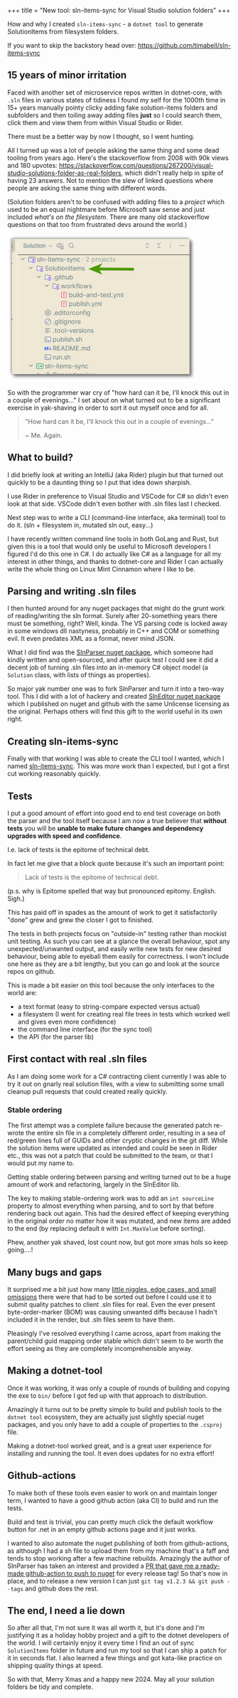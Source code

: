 +++
title = "New tool: sln-items-sync for Visual Studio solution folders"
+++

How and why I created `sln-items-sync`  - a `dotnet tool` to generate SolutionItems from filesystem folders.

If you want to skip the backstory head over: <https://github.com/timabell/sln-items-sync>

## 15 years of minor irritation

Faced with another set of microservice repos written in dotnet-core, with `.sln` files in various states of tidiness I found my self for the 1000th time in 15+ years manually pointy clicky adding fake solution-items folders and subfolders and then toiling away adding files **just** so I could search them, click them and view them from within Visual Studio or Rider.

There must be a better way by now I thought, so I went hunting.

All I turned up was a lot of people asking the same thing and some dead tooling from years ago. Here's the stackoverflow from 2008 with 90k views and 180 upvotes: <https://stackoverflow.com/questions/267200/visual-studio-solutions-folder-as-real-folders>, which didn't really help in spite of having 23 answers. Not to mention the slew of linked questions where people are asking the same thing with different words.

(Solution folders aren't to be confused with adding files to a *project* which used to be an equal nightmare before Microsoft saw sense and just included *what's on the filesystem*. There are many old stackoverflow questions on that too from frustrated devs around the world.)


![screenshot of example solution items folder in Rider](/images/blog/sln-items.png)

So with the programmer war cry of "how hard can it be, I'll knock this out in a couple of evenings..." I set about on what turned out to be a significant exercise in yak-shaving in order to sort it out myself once and for all.

> "How hard can it be, I'll knock this out in a couple of evenings..."
>
> ~ Me. Again.

## What to build?

I did briefly look at writing an IntelliJ (aka Rider) plugin but that turned out quickly to be a daunting thing so I put that idea down sharpish.

I use Rider in preference to Visual Studio and VSCode for C# so didn't even look at that side. VSCode didn't even bother with .sln files last I checked.

Next step was to write a CLI (command-line interface, aka terminal) tool to do it. (sln + filesystem in, mutated sln out, easy...)

I have recently written command line tools in both GoLang and Rust, but given this is a tool that would only be useful to Microsoft developers I figured I'd do this one in C#. I do actually like C# as a language for all my interest in other things, and thanks to dotnet-core and Rider I can actually write the whole thing on Linux Mint Cinnamon where I like to be.

## Parsing and writing .sln files

I then hunted around for any nuget packages that might do the grunt work of reading/writing the sln format. Surely after 20-something years there must be something, right? Well, kinda. The VS parsing code is locked away in some windows dll nastyness, probably in C++ and COM or something evil. It even predates XML as a format, never mind JSON.

What I did find was the [SlnParser nuget package](https://www.nuget.org/packages/SlnParser), which someone had kindly written and open-sourced, and after quick test I could see it did a decent job of turning .sln files into an in-memory C# object model (a `Solution` class, with lists of things as properties).

So major yak number one was to fork SlnParser and turn it into a two-way tool. This I did with a lot of hackery and created [SlnEditor nuget package](https://www.nuget.org/packages/SlnEditor/) which I published on nuget and github with the same Unlicense licensing as the original. Perhaps others will find this gift to the world useful in its own right.

## Creating sln-items-sync

Finally with that working I was able to create the CLI tool I wanted, which I named [sln-items-sync](https://github.com/timabell/sln-items-sync). This was more work than I expected, but I got a first cut working reasonably quickly.

## Tests

I put a good amount of effort into good end to end test coverage on both the parser and the tool itself because I am now a true believer that **without tests** you will be **unable to make future changes and dependency upgrades with speed and confidence**.

I.e. lack of tests is the epitome of technical debt.

In fact let me give that a block quote because it's such an important point:

> Lack of tests is the epitome of technical debt.

(p.s. why is Epitome spelled that way but pronounced epitomy. English. Sigh.)


This has paid off in spades as the amount of work to get it satisfactorily "done" grew and grew the closer I got to finished.

The tests in both projects focus on "outside-in" testing rather than mockist unit testing. As such you can see at a glance the overall behaviour, spot any unexpected/unwanted output, and easily write new tests for new desired behaviour, being able to eyeball them easily for correctness. I won't include one here as they are a bit lengthy, but you can go and look at the source repos on github.

This is made a bit easier on this tool because the only interfaces to the world are:

- a text format (easy to string-compare expected versus actual)
- a filesystem (I went for creating real file trees in tests which worked well and gives even more confidence)
- the command line interface (for the sync tool)
- the API (for the parser lib)

## First contact with real .sln files

As I am doing some work for a C# contracting client currently I was able to try it out on gnarly real solution files, with a view to submitting some small cleanup pull requests that could created really quickly.

### Stable ordering

The first attempt was a complete failure because the generated patch re-wrote the entire sln file in a completely different order, resulting in a sea of red/green lines full of GUIDs and other cryptic changes in the git diff. While the solution items were updated as intended and could be seen in Rider etc., this was not a patch that could be submitted to the team, or that I would put my name to.

Getting stable ordering between parsing and writing turned out to be a huge amount of work and refactoring, largely in the SlnEditor lib.

The key to making stable-ordering work was to add an `int sourceLine` property to almost everything when parsing, and to sort by that before rendering back out again. This had the desired effect of keeping everything in the original order no matter how it was mutated, and new items are added to the end (by replacing default `0` with `Int.MaxValue` before sorting).

Phew, another yak shaved, lost count now, but got more xmas hols so keep going....!

## Many bugs and gaps

It surprised me a bit just how many [little niggles, edge cases, and small omissions](https://github.com/timabell/sln-items-sync/issues?q=is%3Aissue+is%3Aclosed) there were that had to be sorted out before I could use it to submit quality patches to client .sln files for real. Even the ever present byte-order-marker (BOM) was causing unwanted diffs because I hadn't included it in the render, but .sln files seem to have them.

Pleasingly I've resolved everything I came across, apart from making the parent/child guid mapping order stable which didn't seem to be worth the effort seeing as they are completely incomprehensible anyway.

## Making a dotnet-tool

Once it was working, it was only a couple of rounds of building and copying the exe to `bin/` before I got fed up with that approach to distribution.

Amazingly it turns out to be pretty simple to build and publish tools to the `dotnet tool` ecosystem, they are actually just slightly special nuget packages, and you only have to add a couple of properties to the `.csproj` file.

Making a dotnet-tool worked great, and is a great user experience for installing and running the tool. It even does updates for no extra effort!

## Github-actions

To make both of these tools even easier to work on and maintain longer term, I wanted to have a good github action (aka CI) to build and run the tests.

Build and test is trivial, you can pretty much click the default workflow button for .net in an empty github actions page and it just works.

I wanted to also automate the nuget publishing of both from github-actions, as although I had a sh file to upload them from my machine that's a faff and tends to stop working after a few machine rebuilds. Amazingly the author of SlnParser has taken an interest and provided a [PR that gave me a ready-made github-action to push to nuget](https://github.com/timabell/sln-items-sync/pull/15) for every release tag! So that's now in place, and to release a new version I can just `git tag v1.2.3 && git push --tags` and github does the rest.

## The end, I need a lie down

So after all that, I'm not sure it was all worth it, but it's done and I'm justifying it as a holiday hobby project and a gift to the dotnet developers of the world. I will certainly enjoy it every time I find an out of sync `SolutionItems` folder in future and run my tool so that I can ship a patch for it in seconds flat. I also learned a few things and got kata-like practice on shipping quality things at speed.

So with that, Merry Xmas and a happy new 2024. May all your solution folders be tidy and complete.
